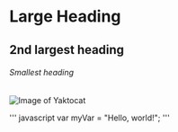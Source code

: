 # Large Heading
## 2nd largest heading
###### Smallest heading
![Image of Yaktocat](https://octodex.github.com/images/yaktocat.png)

''' javascript
var myVar = "Hello, world!";
'''
